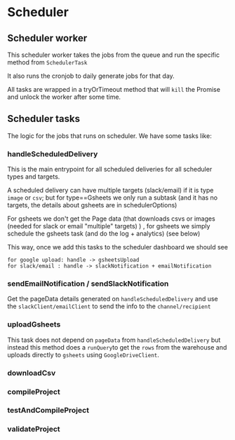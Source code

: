 # Scheduler

## Scheduler worker

This scheduler worker takes the jobs from the queue and run the specific method from `SchedulerTask`

It also runs the cronjob to daily generate jobs for that day.

All tasks are wrapped in a tryOrTimeout method that will `kill` the Promise and unlock the worker after some time.

## Scheduler tasks

The logic for the jobs that runs on scheduler. We have some tasks like:

### handleScheduledDelivery

This is the main entrypoint for all scheduled deliveries for all scheduler types and targets.

A scheduled delivery can have multiple targets (slack/email) if it is type `image` or `csv`; but for type==Gsheets we only run a subtask (and it has no targets, the details about gsheets are in schedulerOptions)

For gsheets we don't get the Page data (that downloads csvs or images (needed for slack or email "multiple" targets) ) , for gsheets we simply schedule the gsheets task (and do the log + analytics) (see below)

This way, once we add this tasks to the scheduler dashboard we should see

    for google upload: handle -> gsheetsUpload
    for slack/email : handle -> slackNotification + emailNotification

### sendEmailNotification / sendSlackNotification

Get the pageData details generated on `handleScheduledDelivery` and use the `slackClient/emailClient` to send the info to the `channel/recipient`

### uploadGsheets

This task does not depend on `pageData` from `handleScheduledDelivery` but instead this method does a `runQuery`to get the `rows` from the warehouse and uploads directly to `gsheets` using `GoogleDriveClient`.

### downloadCsv

### compileProject

### testAndCompileProject

### validateProject
